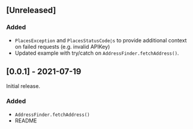 ## [Unreleased]
### Added
- `PlacesException` and `PlacesStatusCode◊s` to provide additional context on
  failed requests (e.g. invalid APIKey)
- Updated example with try/catch on `AddressFinder.fetchAddress()`.

## [0.0.1] - 2021-07-19
Initial release.
### Added
- `AddressFinder.fetchAddress()`
- README
<!-- ### Changed -->
<!-- ### Removed -->